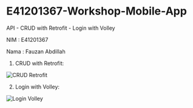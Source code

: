 # E41201367-Workshop-Mobile-App
API - CRUD with Retrofit - Login with Volley

NIM : E41201367

Nama : Fauzan Abdillah

1. CRUD with Retrofit:

![CRUD Retrofit](https://user-images.githubusercontent.com/74108522/142805684-cacaaf22-d256-405c-ad64-3538b9063ab5.gif)

2. Login with Volley:

![Login Volley](https://user-images.githubusercontent.com/74108522/142805716-2d3cb9b5-d920-4327-a10b-0d131c978669.gif)
